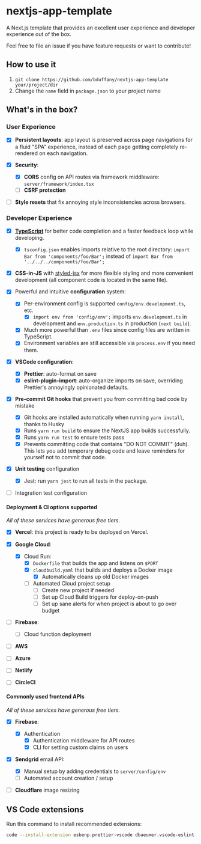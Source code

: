 <!-- TODO [i]: Add project details -->

# nextjs-app-template

A Next.js template that provides an excellent user experience and developer
experience out of the box.

Feel free to file an issue if you have feature requests or want to contribute!

## How to use it

1.  `git clone https://github.com/bduffany/nextjs-app-template your/project/dir`
2.  Change the `name` field in `package.json` to your project name

## What's in the box?

### User Experience

- [x] **Persistent layouts**: app layout is preserved across page navigations
      for a fluid "SPA" experience, instead of each page getting completely
      re-rendered on each navigation.

- [x] **Security**:

  - [x] **CORS** config on API routes via framework middleware: `server/framework/index.tsx`
  - [ ] **CSRF protection**

- [ ] **Style resets** that fix annoying style inconsistencies across browsers.

### Developer Experience

- [x] **[TypeScript](https://typescriptlang.org)** for better
      code completion and a faster feedback loop while developing.

  - [x] `tsconfig.json` enables imports relative to the root directory:
        `import Bar from 'components/foo/Bar';` instead of
        `import Bar from '../../../components/foo/Bar';`

- [x] **CSS-in-JS** with [styled-jsx](https://github.com/vercel/styled-jsx)
      for more flexible styling and more convenient development (all component
      code is located in the same file).

- [x] Powerful and intuitive **configuration** system:

  - [x] Per-environment config is supported `config/env.development.ts`, etc.
    - [x] `import env from 'config/env';` imports `env.development.ts` in
          development and `env.production.ts` in production (`next build`).
  - [x] Much more powerful than `.env` files since config files are written in TypeScript.
  - [x] Environment variables are still accessible via `process.env` if you
        need them.

- [x] **VSCode configuration**:

  - [x] **Prettier**: auto-format on save
  - [x] **eslint-plugin-import**: auto-organize imports on save, overriding
        Prettier's annoyingly opinionated defaults.

- [x] **Pre-commit Git hooks** that prevent you from committing bad code by mistake

  - [x] Git hooks are installed automatically when running `yarn install`,
        thanks to Husky
  - [x] Runs `yarn run build` to ensure the NextJS app builds successfully.
  - [x] Runs `yarn run test` to ensure tests pass
  - [x] Prevents committing code that contains "DO&nbsp;NOT&nbsp;COMMIT" (duh).
        This lets you add temporary debug code and leave reminders for
        yourself not to commit that code.
        <!-- NOTE: &nbsp; is used above to allow this README to commit. -->

* [x] **Unit testing** configuration

  - [x] Jest: run `yarn jest` to run all tests in the package.

* [ ] Integration test configuration

#### Deployment & CI options supported

_All of these services have generous free tiers._

- [x] **Vercel**: this project is ready to be deployed on Vercel.

- [x] **Google Cloud**:

  - [x] Cloud Run:
    - [x] `Dockerfile` that builds the app and listens on `$PORT`
    - [x] `cloudbuild.yaml` that builds and deploys a Docker image
      - [x] Automatically cleans up old Docker images
    - [ ] Automated Cloud project setup
      - [ ] Create new project if needed
      - [ ] Set up Cloud Build triggers for deploy-on-push
      - [ ] Set up sane alerts for when project is about to go over budget

- [ ] **Firebase**:

  - [ ] Cloud function deployment

- [ ] **AWS**

- [ ] **Azure**

- [ ] **Netlify**

- [ ] **CircleCI**

#### Commonly used frontend APIs

_All of these services have generous free tiers._

- [x] **Firebase**:

  - [x] Authentication
    - [x] Authentication middleware for API routes
    - [x] CLI for setting custom claims on users

- [x] **Sendgrid** email API:

  - [x] Manual setup by adding credentials to `server/config/env`
  - [ ] Automated account creation / setup

- [ ] **Cloudflare** image resizing

## VS Code extensions

Run this command to install recommended extensions:

```bash
code --install-extension esbenp.prettier-vscode dbaeumer.vscode-eslint
```

